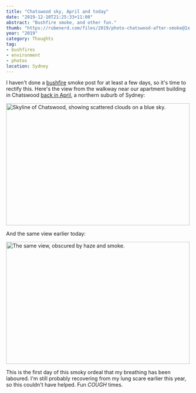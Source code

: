 ```yaml
---
title: "Chatswood sky, April and today"
date: "2019-12-10T21:25:33+11:00"
abstract: "Bushfire smoke, and other fun."
thumb: "https://rubenerd.com/files/2019/photo-chatswood-after-smoke@1x.jpg"
year: "2019"
category: Thoughts
tag:
- bushfires
- environment
- photos
location: Sydney
---
```

I haven't done a [bushfire](https://rubenerd.com/tag/bushfires/) smoke post for at least a few days, so it's time to rectify this. Here's the view from the walkway near our apartment building in Chatswood [back in April](https://www.instagram.com/p/Bv_HHein49n/), a northern suburb of Sydney:

<p><img src="https://rubenerd.com/files/2019/photo-chatswood-before-smoke@1x.jpg" srcset="https://rubenerd.com/files/2019/photo-chatswood-before-smoke@1x.jpg 1x, https://rubenerd.com/files/2019/photo-chatswood-before-smoke@2x.jpg 2x" alt="Skyline of Chatswood, showing scattered clouds on a blue sky." style="width:500px; height:333px;" /></p>

And the same view earlier today:

<p><img src="https://rubenerd.com/files/2019/photo-chatswood-after-smoke@1x.jpg" srcset="https://rubenerd.com/files/2019/photo-chatswood-after-smoke@1x.jpg 1x, https://rubenerd.com/files/2019/photo-chatswood-after-smoke@2x.jpg 2x" alt="The same view, obscured by haze and smoke." style="width:500px; height:333px;" /></p>

This is the first day of this smoky ordeal that my breathing has been laboured. I'm still probably recovering from my lung scare earlier this year, so this couldn't have helped. Fun *COUGH* times.

